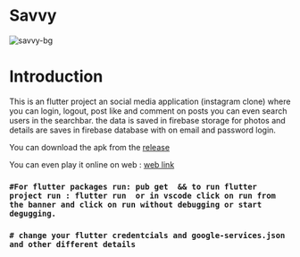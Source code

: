 # Savvy

![savvy-bg](https://user-images.githubusercontent.com/81036521/178149779-c064305f-af92-484f-9bdc-04b808e6d64b.png)


# Introduction

This is an flutter project an social media application (instagram clone) where you can login, logout, post like and comment on posts you can even search users in the searchbar. the data is saved in firebase storage for photos and details are saves in firebase database with on email and password login. 


You can download the apk from the [release](https://github.com/AadrianLeo/Tictactoe-Multiplayer-Game/releases)

You can even play it online on web : [web link](https://tictactoe-online-game.netlify.app/)

### `#For flutter packages run: pub get  && to run flutter project run : flutter run  or in vscode click on run from the banner and click on run without debugging or start degugging.`

### `# change your flutter credentcials and google-services.json and other different details`
